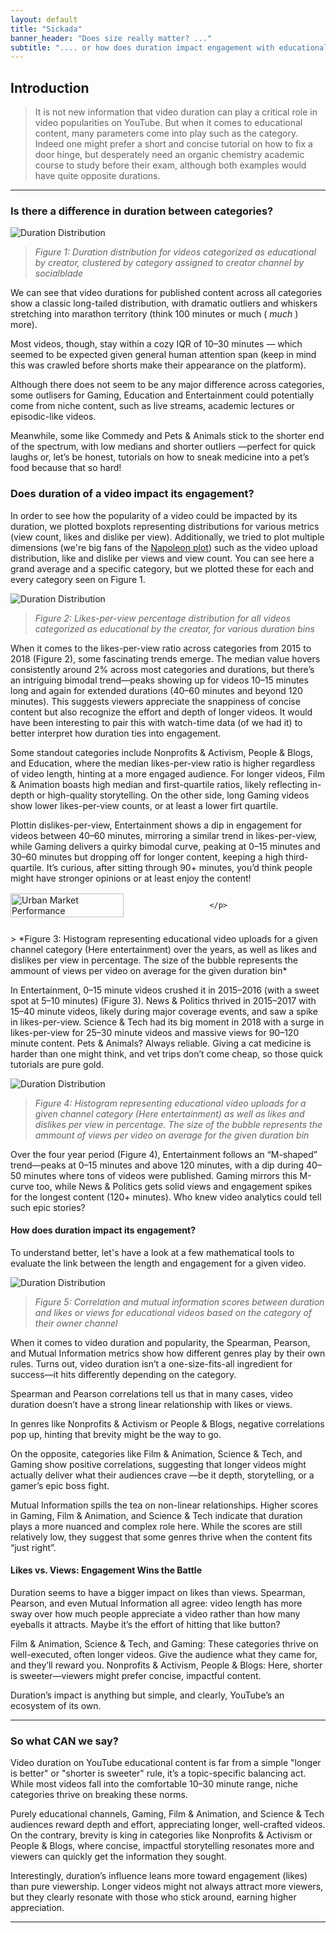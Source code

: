 ```yaml
---
layout: default
title: "Sickada"
banner_header: "Does size really matter? ..."
subtitle: ".... or how does duration impact engagement with educational content?"
---
```


## **Introduction**
> It is not new information that video duration can play a critical role in video popularities on YouTube. But when it comes to educational content, many parameters come into play such as the category. Indeed one might prefer a short and concise tutorial on how to fix a door hinge, but desperately need an organic chemistry academic course to study before their exam, although both examples would have quite opposite durations.

---
### **Is there a difference in duration between categories?**
![Duration Distribution](assets/plots/boxplot_duration_channel_category.png)
> *Figure 1: Duration distribution for videos categorized as educational by creator, clustered by category assigned to creator channel by socialblade*

We can see that video durations for published content across all categories show a classic long-tailed distribution, with dramatic outliers and whiskers stretching into marathon territory (think 100 minutes or much ( *much* ) more). 

Most videos, though, stay within a cozy IQR of 10–30 minutes — which seemed to be expected given general human attention span (keep in mind this was crawled before shorts make their appearance on the platform). 

Although there does not seem to be any major difference across categories, some outlisers for Gaming, Education and Entertainment could potentially come from niche content, such as live streams, academic lectures or episodic-like videos.

Meanwhile, some like Commedy and Pets & Animals stick to the shorter end of the spectrum, with low medians and shorter outliers —perfect for quick laughs or, let’s be honest, tutorials on how to sneak medicine into a pet’s food because that so hard!

### **Does duration of a video impact its engagement?**

In order to see how the popularity of a video could be impacted by its duration, we plotted boxplots representing distributions for various metrics (view count, likes and dislike per view). Additionally, we tried to plot multiple dimensions (we're big fans of the [Napoleon plot](https://ageofrevolution.org/200-object/flow-map-of-napoleons-invasion-of-russia/)) such as the video upload distribution, like and dislike per views and view count. You can see here a grand average and a specific category, but we plotted these for each and every category seen on Figure 1.

![Duration Distribution](assets/plots/boxplot_likes_per_view_channel_category_total.png)
> *Figure 2: Likes-per-view percentage distribution for all videos categorized as educational by the creator, for various duration bins*

When it comes to the likes-per-view ratio across categories from 2015 to 2018 (Figure 2), some fascinating trends emerge. The median value hovers consistently around 2% across most categories and durations, but there’s an intriguing bimodal trend—peaks showing up for videos 10–15 minutes long and again for extended durations (40–60 minutes and beyond 120 minutes). This suggests viewers appreciate the snappiness of concise content but also recognize the effort and depth of longer videos. It would have been interesting to pair this with watch-time data (of we had it) to better interpret how duration ties into engagement.

Some standout categories include Nonprofits & Activism, People & Blogs, and Education, where the median likes-per-view ratio is higher regardless of video length, hinting at a more engaged audience. For longer videos, Film & Animation boasts high median and first-quartile ratios, likely reflecting in-depth or high-quality storytelling. On the other side, long Gaming videos show lower likes-per-view counts, or at least a lower firt quartile.

Plottin dislikes-per-view, Entertainment shows a dip in engagement for videos between 40–60 minutes, mirroring a similar trend in likes-per-view, while Gaming delivers a quirky bimodal curve, peaking at 0–15 minutes and 30–60 minutes but dropping off for longer content, keeping a high third-quartile. It’s curious, after sitting through 90+ minutes, you’d think people might have stronger opinions or at least enjoy the content!


<div style="display: flex; align-items: center; margin-bottom: 1.5rem;">
    <img src="assets/plots/Entertainment_2.png" alt="Urban Market Performance" width="60%" style="margin-right: 1rem;">
    <p>
        

        

    </p>
</div>
> *Figure 3: Histogram representing educational video uploads for a given channel category (Here entertainment) over the years, as well as likes and dislikes per view in percentage. The size of the bubble represents the ammount of views per video on average for the given duration bin*


In Entertainment, 0–15 minute videos crushed it in 2015–2016 (with a sweet spot at 5–10 minutes) (Figure 3).
        News & Politics thrived in 2015–2017 with 15–40 minute videos, likely during major coverage events, and saw a spike in likes-per-view.
        Science & Tech had its big moment in 2018 with a surge in likes-per-view for 25–30 minute videos and massive views for 90–120 minute content.
        Pets & Animals? Always reliable. Giving a cat medicine is harder than one might think, and vet trips don’t come cheap, so those quick tutorials are pure gold.


![Duration Distribution](assets/plots/Entertainment.png)
> *Figure 4: Histogram representing educational video uploads for a given channel category (Here entertainment) as well as likes and dislikes per view in percentage. The size of the bubble represents the ammount of views per video on average for the given duration bin*

Over the four year period (Figure 4), Entertainment follows an “M-shaped” trend—peaks at 0–15 minutes and above 120 minutes, with a dip during 40–50 minutes where tons of videos were published. Gaming mirrors this M-curve too, while News & Politics gets solid views and engagement spikes for the longest content (120+ minutes). Who knew video analytics could tell such epic stories?

#### **How does duration impact its engagement?**
To understand better, let's have a look at a few mathematical tools to evaluate the link between the length and engagement for a given video.

![Duration Distribution](assets/plots/Duration_metrics.png)
> *Figure 5: Correlation and mutual information scores between duration and likes or views for educational videos based on the category of their owner channel*

When it comes to video duration and popularity, the Spearman, Pearson, and Mutual Information metrics show how different genres play by their own rules. Turns out, video duration isn’t a one-size-fits-all ingredient for success—it hits differently depending on the category.

Spearman and Pearson correlations tell us that in many cases, video duration doesn’t have a strong linear relationship with likes or views. 

In genres like Nonprofits & Activism or People & Blogs, negative correlations pop up, hinting that brevity might be the way to go.

On the opposite, categories like Film & Animation, Science & Tech, and Gaming show positive correlations, suggesting that longer videos might actually deliver what their audiences crave —be it depth, storytelling, or a gamer’s epic boss fight.

Mutual Information spills the tea on non-linear relationships. Higher scores in Gaming, Film & Animation, and Science & Tech indicate that duration plays a more nuanced and complex role here. While the scores are still relatively low, they suggest that some genres thrive when the content fits “just right”.

#### **Likes vs. Views: Engagement Wins the Battle**
Duration seems to have a bigger impact on likes than views. Spearman, Pearson, and even Mutual Information all agree: video length has more sway over how much people appreciate a video rather than how many eyeballs it attracts. Maybe it’s the effort of hitting that like button?

Film & Animation, Science & Tech, and Gaming: These categories thrive on well-executed, often longer videos. Give the audience what they came for, and they’ll reward you.
Nonprofits & Activism, People & Blogs: Here, shorter is sweeter—viewers might prefer concise, impactful content.

Duration’s impact is anything but simple, and clearly, YouTube’s an ecosystem of its own.

---
### **So what CAN we say?**

Video duration on YouTube educational content is far from a simple "longer is better" or "shorter is sweeter" rule, it’s a topic-specific balancing act. While most videos fall into the comfortable 10–30 minute range, niche categories thrive on breaking these norms.

Purely educational channels, Gaming, Film & Animation, and Science & Tech audiences reward depth and effort, appreciating longer, well-crafted videos. On the contrary, brevity is king in categories like Nonprofits & Activism or People & Blogs, where concise, impactful storytelling resonates more and viewers can quickly get the information they sought.

Interestingly, duration’s influence leans more toward engagement (likes) than pure viewership. Longer videos might not always attract more viewers, but they clearly resonate with those who stick around, earning higher appreciation.

---
